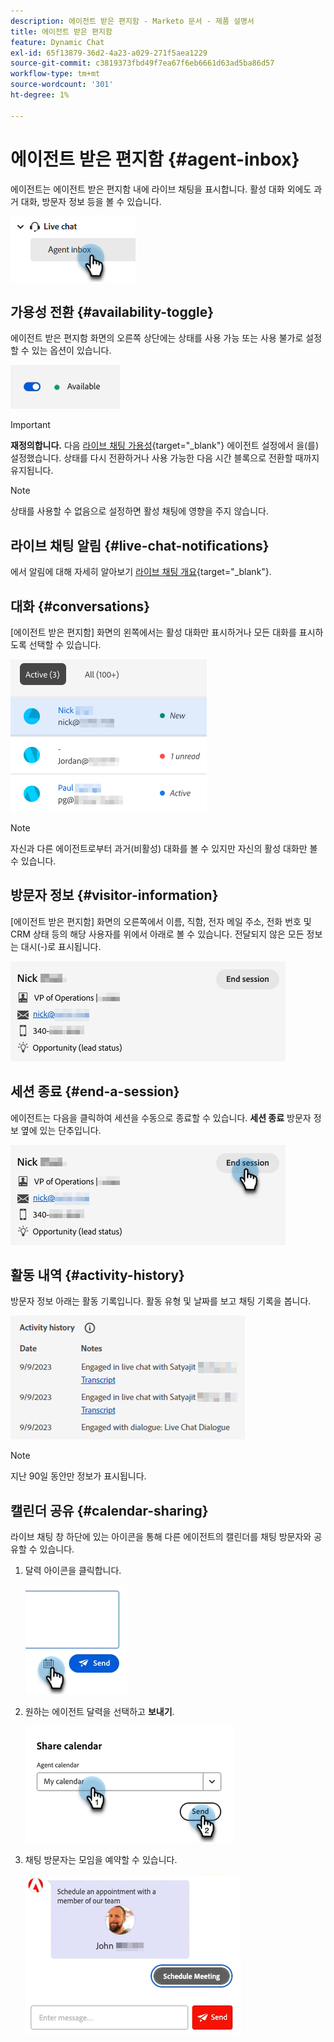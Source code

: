```yaml
---
description: 에이전트 받은 편지함 - Marketo 문서 - 제품 설명서
title: 에이전트 받은 편지함
feature: Dynamic Chat
exl-id: 65f13879-36d2-4a23-a029-271f5aea1229
source-git-commit: c3819373fbd49f7ea67f6eb6661d63ad5ba86d57
workflow-type: tm+mt
source-wordcount: '301'
ht-degree: 1%

---
```


# 에이전트 받은 편지함 {#agent-inbox}

에이전트는 에이전트 받은 편지함 내에 라이브 채팅을 표시합니다. 활성 대화 외에도 과거 대화, 방문자 정보 등을 볼 수 있습니다.

![](assets/agent-inbox-1.png)

## 가용성 전환 {#availability-toggle}

에이전트 받은 편지함 화면의 오른쪽 상단에는 상태를 사용 가능 또는 사용 불가로 설정할 수 있는 옵션이 있습니다.

![](assets/agent-inbox-2.png)

>[!IMPORTANT]
>
>**재정의합니다.** 다음 [라이브 채팅 가용성](/help/marketo/product-docs/demand-generation/dynamic-chat/setup-and-configuration/agent-settings.md#live-chat-availability){target="_blank"} 에이전트 설정에서 을(를) 설정했습니다. 상태를 다시 전환하거나 사용 가능한 다음 시간 블록으로 전환할 때까지 유지됩니다.

>[!NOTE]
>
>상태를 사용할 수 없음으로 설정하면 활성 채팅에 영향을 주지 않습니다.

## 라이브 채팅 알림 {#live-chat-notifications}

에서 알림에 대해 자세히 알아보기 [라이브 채팅 개요](/help/marketo/product-docs/demand-generation/dynamic-chat/live-chat/live-chat-overview.md#live-chat-notifications){target="_blank"}.

## 대화 {#conversations}

[에이전트 받은 편지함] 화면의 왼쪽에서는 활성 대화만 표시하거나 모든 대화를 표시하도록 선택할 수 있습니다.

![](assets/agent-inbox-4.png)

>[!NOTE]
>
>자신과 다른 에이전트로부터 과거(비활성) 대화를 볼 수 있지만 자신의 활성 대화만 볼 수 있습니다.

## 방문자 정보 {#visitor-information}

[에이전트 받은 편지함] 화면의 오른쪽에서 이름, 직함, 전자 메일 주소, 전화 번호 및 CRM 상태 등의 해당 사용자를 위에서 아래로 볼 수 있습니다. 전달되지 않은 모든 정보는 대시(-)로 표시됩니다.

![](assets/agent-inbox-5.png)

## 세션 종료 {#end-a-session}

에이전트는 다음을 클릭하여 세션을 수동으로 종료할 수 있습니다. **세션 종료** 방문자 정보 옆에 있는 단추입니다.

![](assets/agent-inbox-6.png)

## 활동 내역 {#activity-history}

방문자 정보 아래는 활동 기록입니다. 활동 유형 및 날짜를 보고 채팅 기록을 봅니다.

![](assets/agent-inbox-7.png)

>[!NOTE]
>
>지난 90일 동안만 정보가 표시됩니다.

## 캘린더 공유 {#calendar-sharing}

라이브 채팅 창 하단에 있는 아이콘을 통해 다른 에이전트의 캘린더를 채팅 방문자와 공유할 수 있습니다.

1. 달력 아이콘을 클릭합니다.

   ![](assets/agent-inbox-8.png)

1. 원하는 에이전트 달력을 선택하고 **보내기**.

   ![](assets/agent-inbox-9.png)

1. 채팅 방문자는 모임을 예약할 수 있습니다.

   ![](assets/agent-inbox-10.png)
